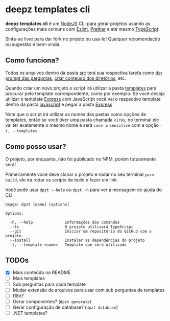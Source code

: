 # deepz templates cli
**deepz templates cli** é um [NodeJS](https://nodejs.org) CLI para gerar projetos usando as configurações mais comuns com [Eslint](https://eslint.org), [Prettier](https://prettier.io) e até mesmo [TypeScript](https://www.typescriptlang.org). 

Sinta-se livre para dar fork no projeto ou usa-lo! Qualquer recomendação ou sugestão é bem-vinda.

## Como funciona?
Todos os arquivos dentro da pasta [src](src) terá sua respectiva tarefa como [dar prompt das perguntas](src/prompt.ts), [criar conteúdo dos diretórios](src/createDirectoryContents.ts), etc.

Quando criar um novo projeto o script irá utilizar a pasta [templates](src/templates/) para procurar pelo template correspondente, como por exemplo: Se você deseja utilizar o template [Express](https://expressjs.com) com JavaScript você vai o respectivo template dentro da pasta [javascript](src/templates/javascript/) e pegar a pasta [Express](src/templates/javascript/Express/)

Note que o script irá utilizar os nomes das pastas como opções de templates, então se você tiver uma pasta chamada `vIrUs`, no terminal ele vai ter exatamente o mesmo nome e será `case insensitive` com a opção `-t, --templates`.

## Como posso usar?
O projeto, por enquanto, não foi publicado no NPM, porém futuramente será!

Primeiramente você deve clonar o projeto e rodar no seu terminal `yarn build`, ele irá rodar os scripts de build e fazer um link

Você pode usar `dpzt --help` ou `dpzt -h` para ver a mensagem de ajuda do CLI
```
Usage: dpzt [name] [options]

Options:

  -h, --help              Informações dos comandos
  --ts                    O projeto utilizará TypeScript
  --git                   Iniciar um repositório do GitHub com o projeto
  --install               Instalar as dependências do projeto
  -t, --template <name>   Template que será utilizado
```

## TODOs
- [x] Mais conteúdo no README
- [ ] Mais templates
- [ ] Sub perguntas para cada template
- [ ] Mudar extensão de arquivos para usar com sub perguntas de templates
- [ ] I18n?
- [ ] Gerar componentes? (`dpzt generate`)
- [ ] Gerar configuração de database? (`dpzt database`)
- [ ] .NET templates?